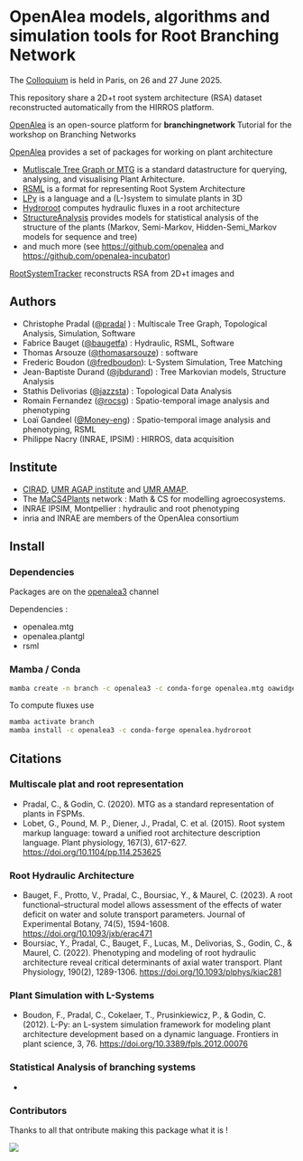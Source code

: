 # OpenAlea models, algorithms and simulation tools for Root Branching Network

The [Colloquium](https://dyco.lied.univ-paris-diderot.fr/BranchingNetworksFromExperimentToTheory_2025) is held in Paris, on 26 and 27 June 2025.

This repository share a 2D+t root system architecture (RSA) dataset reconstructed automatically from the HIRROS platform.

[OpenAlea](https://openalea.rtfd.io) is an open-source platform for
**branchingnetwork** Tutorial for the workshop on Branching Networks

[OpenAlea](https://openalea.rtfd.io) provides a set of packages for working on plant architecture
* [Mutliscale Tree Graph or MTG](https://mtg.rtfd.io) is a standard datastructure for querying, analysing, and visualising Plant Arhitecture.
* [RSML](https://github.com/openalea/rsml) is a format for representing Root System Architecture 
* [LPy](https://github.com/openalea/lpy) is a language and a (L-)system to simulate plants in 3D
* [Hydroroot](https://github.com/openalea/hydroroot) computes hydraulic fluxes in a root architecture
* [StructureAnalysis](https://github.com/openalea/StructureAnalysis) provides models for statistical analysis of the structure of the plants (Markov, Semi-Markov, Hidden-Semi_Markov models for sequence and tree)
* and much more (see https://github.com/openalea and https://github.com/openalea-incubator)

[RootSystemTracker](https://github.com/rocsg/rootsystemtracker/) reconstructs RSA from 2D+t images and  

## Authors
- Christophe Pradal ([@pradal](https://github/pradal) ) : Multiscale Tree Graph, Topological Analysis, Simulation, Software
- Fabrice Bauget ([@baugetfa](https://github/baugetfa)) : Hydraulic, RSML, Software
- Thomas Arsouze ([@thomasarsouze](https://github/thomasarsouze)) : software
- Frederic Boudon ([@fredboudon](https://github/fredboudon)): L-System Simulation, Tree Matching
- Jean-Baptiste Durand ([@jbdurand](https://github/jbdurand)) : Tree Markovian models, Structure Analysis
- Stathis Delivorias ([@jazzsta](https://github/jazzsta)) : Topological Data Analysis
- Romain Fernandez ([@rocsg](https://github/rocsg)) : Spatio-temporal image analysis and phenotyping
- Loaï Gandeel ([@Money-eng](https://github/Money-eng)) : Spatio-temporal image analysis and phenotyping, RSML
- Philippe Nacry (INRAE, IPSIM) : HIRROS, data acquisition

## Institute
* [CIRAD](https://www.cirad.fr), [UMR AGAP institute](https://umr-agap.cirad.fr/) and [UMR AMAP](https://amap.cirad.fr/).
* The [MaCS4Plants](https://macs4plants.cirad.fr/) network : Math & CS for modelling agroecosystems.
* INRAE IPSIM, Montpellier : hydraulic and root phenotyping
* inria and INRAE are members of the OpenAlea consortium

## Install

### Dependencies
Packages are on the [openalea3](https://anaconda.org/openalea3) channel

Dependencies : 
* openalea.mtg
* openalea.plantgl
* rsml



### Mamba / Conda
```bash
mamba create -n branch -c openalea3 -c conda-forge openalea.mtg oawidgets rsml networkx jupyterlab
```

To compute fluxes use
```bash
mamba activate branch
mamba install -c openalea3 -c conda-forge openalea.hydroroot
```

## Citations

### Multiscale plat and root representation
- Pradal, C., & Godin, C. (2020). MTG as a standard representation of plants in FSPMs.
- Lobet, G., Pound, M. P., Diener, J., Pradal, C. et al. (2015). Root system markup language: toward a unified root architecture description language. Plant physiology, 167(3), 617-627. https://doi.org/10.1104/pp.114.253625

### Root Hydraulic  Architecture
- Bauget, F., Protto, V., Pradal, C., Boursiac, Y., & Maurel, C. (2023). A root functional–structural model allows assessment of the effects of water deficit on water and solute transport parameters. Journal of Experimental Botany, 74(5), 1594-1608. https://doi.org/10.1093/jxb/erac471 
- Boursiac, Y., Pradal, C., Bauget, F., Lucas, M., Delivorias, S., Godin, C., & Maurel, C. (2022). Phenotyping and modeling of root hydraulic architecture reveal critical determinants of axial water transport. Plant Physiology, 190(2), 1289-1306. https://doi.org/10.1093/plphys/kiac281

### Plant Simulation with L-Systems
- Boudon, F., Pradal, C., Cokelaer, T., Prusinkiewicz, P., & Godin, C. (2012). L-Py: an L-system simulation framework for modeling plant architecture development based on a dynamic language. Frontiers in plant science, 3, 76. https://doi.org/10.3389/fpls.2012.00076

### Statistical Analysis of branching systems
- 

### Contributors

Thanks to all that ontribute making this package what it is !

<a href="https://github.com/openalea-incubator/branchingnetwork/graphs/contributors">
  <img src="https://contrib.rocks/image?repo=openalea-incubator/branchingnetwork" />
</a>
